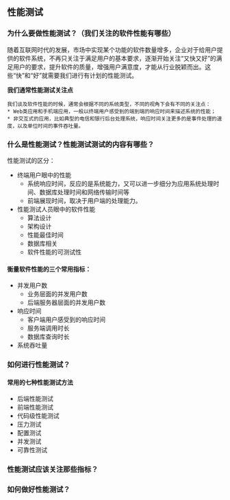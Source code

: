 ## 性能测试
### 为什么要做性能测试？（我们关注的软件性能有哪些）
随着互联网时代的发展，市场中实现某个功能的软件数量增多，企业对于给用户提供的软件系统，不再只关注于满足用户的基本要求，逐渐开始关注“又快又好”的满足用户的要求，提升软件的质量，增强用户满意度，才能从行业脱颖而出。这些“快”和“好”就需要我们进行有计划的性能测试。

**我们通常性能测试关注点**  
```
我们谈及软件性能的时候，通常会根据不同的系统类型，不同的视角下会有不同的关注点：
* Web类应用和手机端应用，一般以终端用户感受到的端到端的响应时间来描述系统的性能；
* 非交互式的应用，比如典型的电信和银行后台处理系统，响应时间关注更多的是事件处理的速度，以及单位时间的事件吞吐量。
```
### 什么是性能测试？性能测试测试的内容有哪些？
性能测试的区分：
- 终端用户眼中的性能
   - 系统响应时间，反应的是系统能力，又可以进一步细分为应用系统处理时间、数据库处理时间和网络传输时间等
   - 前端展现时间，取决于用户端的处理能力。
- 性能测试人员眼中的软件性能
  - 算法设计
  - 架构设计
  - 性能最佳时间
  - 数据库相关
  - 软件性能的可测试性

#### 衡量软件性能的三个常用指标：
* 并发用户数
  * 业务层面的并发用户数
  * 后端服务器层面的并发用户数
* 响应时间
   * 客户端用户感受到的响应时间
   * 服务端调用时长
   * 数据库查询时长
* 系统吞吐量

### 如何进行性能测试？
#### 常用的七种性能测试方法
* 后端性能测试
* 前端性能测试
* 代码级性能测试
* 压力测试
* 配置测试
* 并发测试
* 可靠性测试



### 性能测试应该关注那些指标？





### 如何做好性能测试？